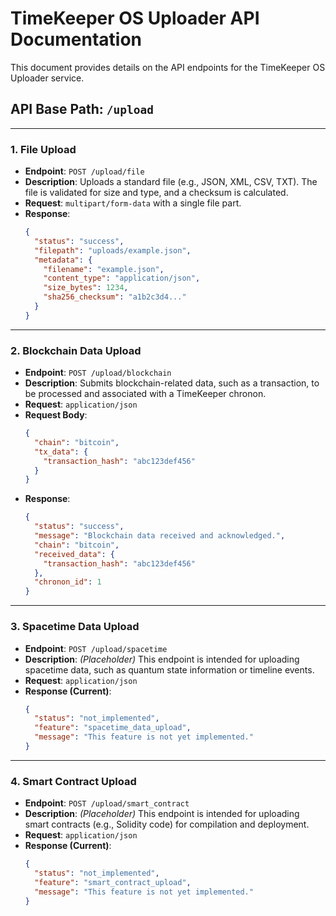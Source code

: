 # TimeKeeper OS Uploader API Documentation

This document provides details on the API endpoints for the TimeKeeper OS Uploader service.

## API Base Path: `/upload`

---

### 1. File Upload

- **Endpoint**: `POST /upload/file`
- **Description**: Uploads a standard file (e.g., JSON, XML, CSV, TXT). The file is validated for size and type, and a checksum is calculated.
- **Request**: `multipart/form-data` with a single file part.
- **Response**:
  ```json
  {
    "status": "success",
    "filepath": "uploads/example.json",
    "metadata": {
      "filename": "example.json",
      "content_type": "application/json",
      "size_bytes": 1234,
      "sha256_checksum": "a1b2c3d4..."
    }
  }
  ```

---

### 2. Blockchain Data Upload

- **Endpoint**: `POST /upload/blockchain`
- **Description**: Submits blockchain-related data, such as a transaction, to be processed and associated with a TimeKeeper chronon.
- **Request**: `application/json`
- **Request Body**:
  ```json
  {
    "chain": "bitcoin",
    "tx_data": {
      "transaction_hash": "abc123def456"
    }
  }
  ```
- **Response**:
  ```json
  {
    "status": "success",
    "message": "Blockchain data received and acknowledged.",
    "chain": "bitcoin",
    "received_data": {
      "transaction_hash": "abc123def456"
    },
    "chronon_id": 1
  }
  ```

---

### 3. Spacetime Data Upload

- **Endpoint**: `POST /upload/spacetime`
- **Description**: *(Placeholder)* This endpoint is intended for uploading spacetime data, such as quantum state information or timeline events.
- **Request**: `application/json`
- **Response (Current)**:
  ```json
  {
    "status": "not_implemented",
    "feature": "spacetime_data_upload",
    "message": "This feature is not yet implemented."
  }
  ```

---

### 4. Smart Contract Upload

- **Endpoint**: `POST /upload/smart_contract`
- **Description**: *(Placeholder)* This endpoint is intended for uploading smart contracts (e.g., Solidity code) for compilation and deployment.
- **Request**: `application/json`
- **Response (Current)**:
  ```json
  {
    "status": "not_implemented",
    "feature": "smart_contract_upload",
    "message": "This feature is not yet implemented."
  }
  ```
